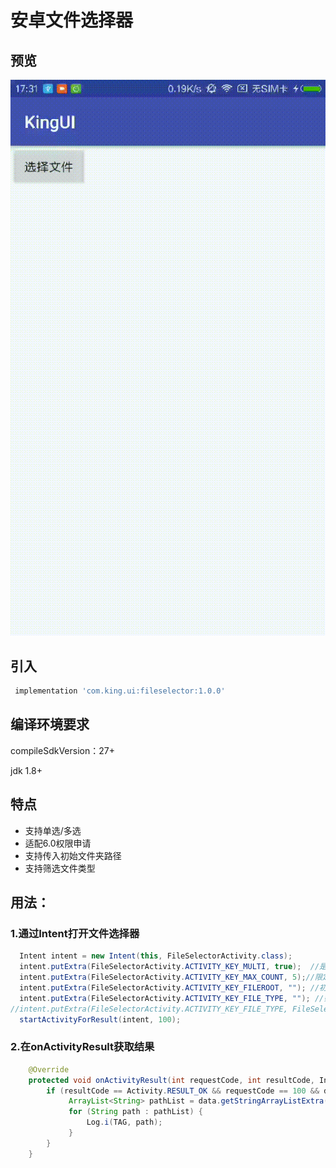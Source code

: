 # 安卓文件选择器

## 预览

![](preview.gif)

## 引入

```groovy
 implementation 'com.king.ui:fileselector:1.0.0'
```
## 编译环境要求

 compileSdkVersion：27+
 
 jdk 1.8+

## 特点

- 支持单选/多选
- 适配6.0权限申请
- 支持传入初始文件夹路径
- 支持筛选文件类型

## 用法：

### 1.通过Intent打开文件选择器

```java
  Intent intent = new Intent(this, FileSelectorActivity.class);
  intent.putExtra(FileSelectorActivity.ACTIVITY_KEY_MULTI, true);  //是否多选模式
  intent.putExtra(FileSelectorActivity.ACTIVITY_KEY_MAX_COUNT, 5);//限定文件选择数，默认为3
  intent.putExtra(FileSelectorActivity.ACTIVITY_KEY_FILEROOT, ""); //初始路径
  intent.putExtra(FileSelectorActivity.ACTIVITY_KEY_FILE_TYPE, ""); //筛选文件类型
//intent.putExtra(FileSelectorActivity.ACTIVITY_KEY_FILE_TYPE, FileSelectorActivity.FILE_TYPE_IMAGE);//只展示图片
  startActivityForResult(intent, 100);
```

### 2.在onActivityResult获取结果

```java
    @Override
    protected void onActivityResult(int requestCode, int resultCode, Intent data) {
        if (resultCode == Activity.RESULT_OK && requestCode == 100 && data != null) {
             ArrayList<String> pathList = data.getStringArrayListExtra(FileSelectorActivity.ACTIVITY_KEY_RESULT_PATHLIST);
             for (String path : pathList) {
                 Log.i(TAG, path);
             }
        }
    }
```
